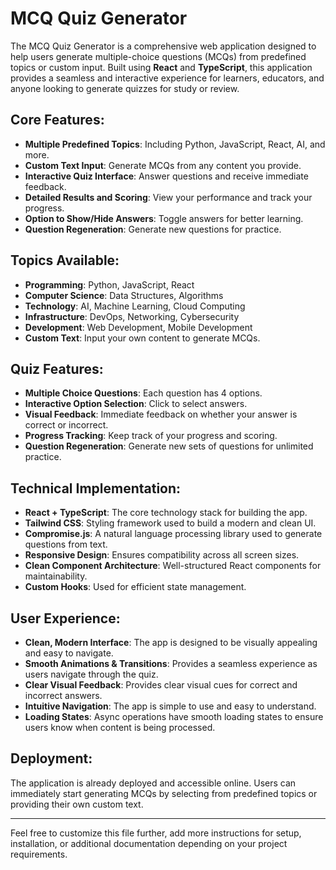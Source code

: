 # MCQ Quiz Generator

The MCQ Quiz Generator is a comprehensive web application designed to help users generate multiple-choice questions (MCQs) from predefined topics or custom input. Built using **React** and **TypeScript**, this application provides a seamless and interactive experience for learners, educators, and anyone looking to generate quizzes for study or review.

## Core Features:

- **Multiple Predefined Topics**: Including Python, JavaScript, React, AI, and more.
- **Custom Text Input**: Generate MCQs from any content you provide.
- **Interactive Quiz Interface**: Answer questions and receive immediate feedback.
- **Detailed Results and Scoring**: View your performance and track your progress.
- **Option to Show/Hide Answers**: Toggle answers for better learning.
- **Question Regeneration**: Generate new questions for practice.

## Topics Available:

- **Programming**: Python, JavaScript, React
- **Computer Science**: Data Structures, Algorithms
- **Technology**: AI, Machine Learning, Cloud Computing
- **Infrastructure**: DevOps, Networking, Cybersecurity
- **Development**: Web Development, Mobile Development
- **Custom Text**: Input your own content to generate MCQs.

## Quiz Features:

- **Multiple Choice Questions**: Each question has 4 options.
- **Interactive Option Selection**: Click to select answers.
- **Visual Feedback**: Immediate feedback on whether your answer is correct or incorrect.
- **Progress Tracking**: Keep track of your progress and scoring.
- **Question Regeneration**: Generate new sets of questions for unlimited practice.

## Technical Implementation:

- **React + TypeScript**: The core technology stack for building the app.
- **Tailwind CSS**: Styling framework used to build a modern and clean UI.
- **Compromise.js**: A natural language processing library used to generate questions from text.
- **Responsive Design**: Ensures compatibility across all screen sizes.
- **Clean Component Architecture**: Well-structured React components for maintainability.
- **Custom Hooks**: Used for efficient state management.

## User Experience:

- **Clean, Modern Interface**: The app is designed to be visually appealing and easy to navigate.
- **Smooth Animations & Transitions**: Provides a seamless experience as users navigate through the quiz.
- **Clear Visual Feedback**: Provides clear visual cues for correct and incorrect answers.
- **Intuitive Navigation**: The app is simple to use and easy to understand.
- **Loading States**: Async operations have smooth loading states to ensure users know when content is being processed.

## Deployment:

The application is already deployed and accessible online. Users can immediately start generating MCQs by selecting from predefined topics or providing their own custom text.

---

Feel free to customize this file further, add more instructions for setup, installation, or additional documentation depending on your project requirements.
